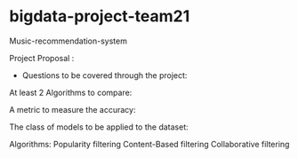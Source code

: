 # bigdata-project-team21
Music-recommendation-system

Project Proposal :
 - Questions to be covered through the project: 

At least 2 Algorithms to compare: 

A metric to measure the accuracy: 

The class of models to be applied to the dataset:





Algorithms:
  Popularity filtering
  Content-Based filtering
  Collaborative filtering

